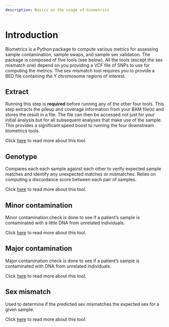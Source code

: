 ```yaml
---
description: Basics on the usage of biometrics
---
```


# Introduction

Biometrics is a Python package to compute various metrics for assessing sample contamination, sample swaps, and sample sex validation. The package is composed of five tools \(see below\). All the tools \(except the sex mismatch one\) depend on you providing a VCF file of SNPs to use for computing the metrics. The sex mismatch tool requires you to provide a BED file containing the Y chromosome regions of interest.

## Extract

Running this step is **required** before running any of the other four tools. This step extracts the pileup and coverage information from your BAM file\(s\) and stores the result in a file. The file can then be accessed not just for your initial analysis but for all subsequent analyses that make use of the sample. This provides a significant speed boost to running the four downstream biometrics tools.

Click [here](extraction.md) to read more about this tool.

## Genotype

Compares each each sample against each other to verify expected sample matches and identify any unexpected matches or mismatches. Relies on computing a discordance score between each pair of samples.

Click [here](genotype.md) to read more about this tool.

## Minor contamination

Minor contamination check is done to see if a patient’s sample is contaminated with a little DNA from unrelated individuals.

Click [here](minor-contamination.md) to read more about this tool.

## Major contamination

Major contamination check is done to see if a patient’s sample is contaminated with DNA from unrelated individuals.

Click [here](major-contamination.md) to read more about this tool.

## Sex mismatch

Used to determine if the predicted sex mismatches the expected sex for a given sample.

Click [here](sex-mismatch.md) to read more about this tool.

